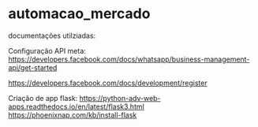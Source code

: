 # automacao_mercado

documentações utilziadas: 

Configuração API meta: https://developers.facebook.com/docs/whatsapp/business-management-api/get-started 

https://developers.facebook.com/docs/development/register

Criação de app flask: https://python-adv-web-apps.readthedocs.io/en/latest/flask3.html
https://phoenixnap.com/kb/install-flask